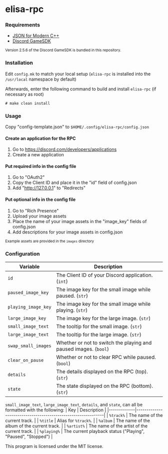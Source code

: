 # elisa-rpc
### Requirements
- [JSON for Modern C++](https://github.com/nlohmann/json)
- [Discord GameSDK](https://discord.com/developers/docs/game-sdk/sdk-starter-guide#step-1-get-the-thing)

<small>Version 2.5.6 of the Discord GameSDK is bundled in this repository.</small>
### Installation
Edit `config.mk` to match your local setup (`elisa-rpc` is installed into the `/usr/local` namespace by default)

Afterwards, enter the following command to build and install `elisa-rpc` (if necessary as root)
```
# make clean install
```

### Usage
Copy "config-template.json" to `$HOME/.config/elisa-rpc/config.json`
#### Create an application for the RPC
1. Go to https://discord.com/developers/applications
2. Create a new application

#### Put required info in the config file
1. Go to "OAuth2"
2. Copy the Client ID and place it in the "id" field of config.json
3. Add "http://127.0.0.1" to "Redirects"

#### Put optional info in the config file
1. Go to "Rich Presence"
2. Upload your image assets
3. Place the name of your image assets in the "image_key" fields of config.json
4. Add descriptions for your image assets in config.json

<small>Example assets are provided in the `images` directory</small>

### Configuration
| Variable               | Description                                                      |
|------------------------|------------------------------------------------------------------|
| `id`                   | The Client ID of your Discord application. (`int`)               |
| `paused_image_key`     | The image key for the small image while paused. (`str`)          |
| `playing_image_key`    | The image key for the small image while playing. (`str`)         |
| `large_image_key`      | The image key for the large image. (`str`)                       |
| `small_image_text`     | The tooltip for the small image. (`str`)                         |
| `large_image_text`     | The tooltip for the large image. (`str`)                         |
| `swap_small_images`    | Whether or not to switch the playing and paused images. (`bool`) |
| `clear_on_pause`       | Whether or not to clear RPC while paused. (`bool`)               |
| `details`              | The details displayed on the RPC (top). (`str`)                  |
| `state`                | The state displayed on the RPC (bottom). (`str`)                 |

`small_image_text`, `large_image_text`, `details`, and `state`, can all be formatted with the following:
| Key         | Description                                                  |
|-------------|--------------------------------------------------------------|
| `%track%`   | The name of the current track.                               |
| `%title`    | Alias for `%track%`.                                         |
| `%album`    | The name of the album of the current track.                  |
| `%artist%`  | The name of the artist of the current track.                 |
| `%playing%` | The current playback status ("Playing", "Paused", "Stopped") |


This program is licensed under the MIT license.